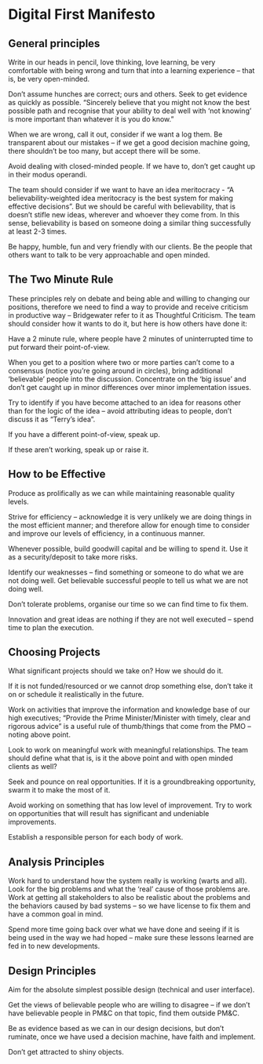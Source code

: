 # Digital First Manifesto

## General principles

Write in our heads in pencil, love thinking, love learning, be very comfortable with being wrong and turn that into a learning experience – that is, be very open-minded.

Don’t assume hunches are correct; ours and others. Seek to get evidence as quickly as possible. “Sincerely believe that you might not know the best possible path and recognise that your ability to deal well with ‘not knowing’ is more important than whatever it is you do know.”

When we are wrong, call it out, consider if we want a log them. Be transparent about our mistakes – if we get a good decision machine going, there shouldn’t be too many, but accept there will be some.

Avoid dealing with closed-minded people. If we have to, don’t get caught up in their modus operandi.

The team should consider if we want to have an idea meritocracy - “A believability-weighted idea meritocracy is the best system for making effective decisions”. But we should be careful with believability, that is doesn’t stifle new ideas, wherever and whoever they come from. In this sense, believability is based on someone doing a similar thing successfully at least 2-3 times.

Be happy, humble, fun and very friendly with our clients. Be the people that others want to talk to be very approachable and open minded. 

## The Two Minute Rule

These principles rely on debate and being able and willing to changing our positions, therefore we need to find a way to provide and receive criticism in productive way – Bridgewater refer to it as Thoughtful Criticism. The team should consider how it wants to do it, but here is how others have done it:

Have a 2 minute rule, where people have 2 minutes of uninterrupted time to put forward their point-of-view.

When you get to a position where two or more parties can’t come to a consensus (notice you’re going around in circles), bring additional ‘believable’ people into the discussion. Concentrate on the ‘big issue’ and don’t get caught up in minor differences over minor implementation issues.

Try to identify if you have become attached to an idea for reasons other than for the logic of the idea – avoid attributing ideas to people, don’t discuss it as “Terry’s idea”. 

If you have a different point-of-view, speak up.

If these aren’t working, speak up or raise it.

## How to be Effective

Produce as prolifically as we can while maintaining reasonable quality levels.

Strive for efficiency – acknowledge it is very unlikely we are doing things in the most efficient manner; and therefore allow for enough time to consider and improve our levels of efficiency, in a continuous manner.

Whenever possible, build goodwill capital and be willing to spend it. Use it as a security/deposit to take more risks.

Identify our weaknesses – find something or someone to do what we are not doing well. Get believable successful people to tell us what we are not doing well. 

Don’t tolerate problems, organise our time so we can find time to fix them.

Innovation and great ideas are nothing if they are not well executed – spend time to plan the execution.

## Choosing Projects

What significant projects should we take on? How we should do it.

If it is not funded/resourced or we cannot drop something else, don’t take it on or schedule it realistically in the future.

Work on activities that improve the information and knowledge base of our high executives; “Provide the Prime Minister/Minister with timely, clear and rigorous advice” is a useful rule of thumb/things that come from the PMO – noting above point. 

Look to work on meaningful work with meaningful relationships. The team should define what that is, is it the above point and with open minded clients as well? 

Seek and pounce on real opportunities. If it is a groundbreaking opportunity, swarm it to make the most of it.

Avoid working on something that has low level of improvement. Try to work on opportunities that will result has significant and undeniable improvements.

Establish a responsible person for each body of work. 

## Analysis Principles

Work hard to understand how the system really is working (warts and all). Look for the big problems and what the ‘real’ cause of those problems are. Work at getting all stakeholders to also be realistic about the problems and the behaviors caused by bad systems – so we have license to fix them and have a common goal in mind. 

Spend more time going back over what we have done and seeing if it is being used in the way we had hoped – make sure these lessons learned are fed in to new developments.

## Design Principles

Aim for the absolute simplest possible design (technical and user interface).

Get the views of believable people who are willing to disagree – if we don’t have believable people in PM&C on that topic, find them outside PM&C.

Be as evidence based as we can in our design decisions, but don’t ruminate, once we have used a decision machine, have faith and implement.

Don’t get attracted to shiny objects.
